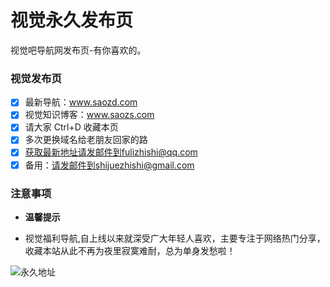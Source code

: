# 视觉永久发布页

视觉吧导航网发布页-有你喜欢的。

### 视觉发布页



- [x] 最新导航：www.saozd.com
- [x] 视觉知识博客：www.saozs.com
- [x] 请大家 Ctrl+D 收藏本页
- [x] 多次更换域名给老朋友回家的路
- [x] 获取最新地址请发邮件到fulizhishi@qq.com
- [x] 备用：请发邮件到shijuezhishi@gmail.com

### 注意事项

- **温馨提示**

- 视觉福利导航,自上线以来就深受广大年轻人喜欢，主要专注于网络热门分享，收藏本站从此不再为夜里寂寞难耐，总为单身发愁啦！



![永久地址](https://ae01.alicdn.com/kf/U71492cbcb9ea484089fb1c0368eb3c08u.png)
